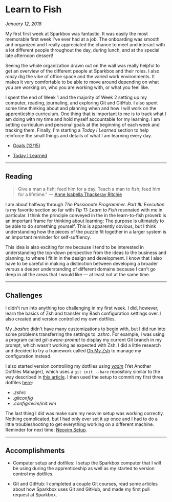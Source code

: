 # Learn to Fish 

*January 12, 2018*

My first first week at Sparkbox was fantastic. It was easily the most memorable first week I've ever had at a job. The onboarding was smooth and organized and I really appreciated the chance to meet and interact with a lot different people throughout the day, during lunch, and at the special late afternoon dessert!

Seeing the whole organization drawn out on the wall was really helpful to get an overview of the different people at Sparkbox and their roles. I also _really_ dig the vibe of office space and the varied work environments. It makes it very comfortable to be able to move around depending on what you are working on, who you are working with, or what you feel like.

I spent the end of Week 1 and the majority of Week 2 setting up my computer, reading, journaling, and exploring Git and GitHub. I also spent some time thinking about and planning when and how I will work on the apprenticship curriculum. One thing that is important to me is to track what I am doing with my time and hold myself accountable for my learning. I am setting curriculum and personal goals at the beginning of each week and tracking them. Finally, I'm starting a *Today I Learned* section to help reinforce the small things and details of what I am learning every day.

* [Goals (12/15)](goals.md)

* [Today I Learned](today-i-learned/january.md)

---

## Reading

> Give a man a fish; feed him for a day. Teach a man to fish; feed him for a lifetime." &mdash; [Anne Isabella Thackeray Ritchie](https://quoteinvestigator.com/2015/08/28/fish/)

I am about halfway through *The Passionate Programmer*. *Part III: Execution* is my favorite section so far with *Tip 11: Learn to Fish* resonated with me in particular. I think the principle conveyed in the in the learn-to-fish proverb is an important frame for thinking about learning: The purpose is ultimately to be able to do something yourself. This is apparently obvious, but I think understanding how the pieces of the puzzle fit together in a larger system is an important reminder for self-suffiency.

This idea is also exciting for me because I tend to be interested in understanding the top-down perspective from the ideas to the business and planning, to where I fit in in the design and development. I know that I also have to be careful in making a distinction between developing a broader versus a deeper understanding of different domains because I can't go deep in all the areas that I would like &mdash; at least not at the same time.

---

## Challenges

I didn't run into anything too challenging in my first week. I did, however, learn the basics of Zsh and transfer my Bash configuration settings over. I also created and version controlled my own dotfiles.

My _.bashrc_ didn't have many customizations to begin with, but I did run into some problems transferring the settings to _.zshrc_. For example, I was using a program called _git-aware-prompt_ to display my current Git branch in my prompt, which wasn't working as expected with Zsh. I did a little research and decided to try a framework called [Oh My Zsh](https://github.com/robbyrussell/oh-my-zsh) to manage my configuration instead.

I also started version controlling my dotfiles using [_yadm_](https://github.com/TheLocehiliosan/yadm) (Yet Another Dotfiles Manager), which uses a `git init --bare` repository similar to the way described in [this article](https://developer.atlassian.com/blog/2016/02/best-way-to-store-dotfiles-git-bare-repo/). I then used the setup to commit my first three dotfiles [here](https://github.com/bantuist/dotfiles):
* _.zshrc_
* _.gitconfig_
* _.config/nvim/init.vim_

The last thing I did was make sure my neovim setup was working correctly. Nothing complicated, but I had only ever set it up once and I had to do a little troubleshooting to get everything working on a different machine. Reminder for next time: [Neovim Setup](https://gist.github.com/bantuist/b058cd2661b84b5b94682e1824cbe1fa).

---

## Accomplishments

* Computer setup and dotfiles: I setup the Sparkbox computer that I will be using during the apprenticeship as well as my started to version control my dotfiles.

* Git and GitHub: I completed a couple Git courses, read some articles about how Sparkbox uses Git and GitHub, and made my first pull request at Sparkbox.

